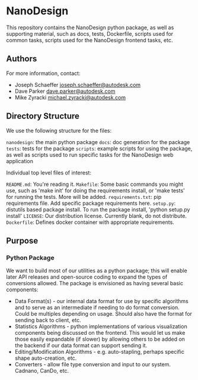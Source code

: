 NanoDesign
==========

This repository contains the NanoDesign python package, as well as supporting material, such as docs, tests, Dockerfile, scripts used for common tasks, scripts used for the NanoDesign frontend tasks, etc.

## Authors
 
For more information, contact:

* Joseph Schaeffer <joseph.schaeffer@autodesk.com>
* Dave Parker <dave.parker@autodesk.com>
* Mike Zyracki <michael.zyracki@autodesk.com>

## Directory Structure

We use the following structure for the files:

`nanodesign`: the main python package
`docs`: doc generation for the package
`tests`: tests for the package
`scripts`: example scripts for using the package, as well as scripts used to run specific tasks for the NanoDesign web application

Individual top level files of interest:

`README.md`: You're reading it.
`Makefile`: Some basic commands you might use, such as 'make init' for doing the requirements install, or 'make tests' for running the tests. More will be added.
`requirements.txt`: pip requirements file. Add specific package requirements here.
`setup.py`: distutils based package install. To run the package install, 'python setup.py install'
`LICENSE`: Our distribution license. Currently blank, do not distribute.
`Dockerfile`: Defines docker container with appropriate requirements.

## Purpose

### Python Package
 We want to build most of our utilities as a python package; this will enable later API releases and open-source coding to expand the types of conversions allowed. The package is envisioned as having several basic components:

* Data Format(s) - our internal data format for use by specific algorithms and to serve as an intermediate if needing to do format conversion. Could be multiples depending on usage. Should also have the format for sending back to client, etc.
* Statistics Algorithms - python implementations of various visualization components being discussed on the frontend. This would let us make those easily expandable (if slower) by allowing others to be added on the backend if our data format can support sending it.
* Editing/Modification Algorithms - e.g. auto-stapling, perhaps specific shape auto-creation, etc.
* Converters - allow file type conversion and input to our system. Cadnano, CanDo, etc.


